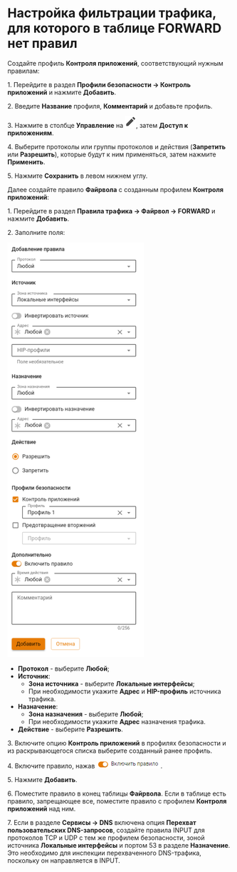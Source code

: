 # Настройка фильтрации трафика, для которого в таблице FORWARD нет правил

Создайте профиль **Контроля приложений**, соответствующий нужным правилам:

1\. Перейдите в раздел **Профили безопасности -> Контроль приложений** и нажмите **Добавить**.

2\. Введите **Название** профиля, **Комментарий** и добавьте профиль.

3\. Нажмите в столбце **Управление** на ![](/.gitbook/assets/icon-edit.png), затем **Доступ к приложениям**. 

4\. Выберите протоколы или группы протоколов и действия (**Запретить** или **Разрешить**), которые будут к ним применяться, затем нажмите **Применить**.

5\. Нажмите **Сохранить** в левом нижнем углу.

Далее создайте правило **Файрвола** с созданным профилем **Контроля приложений**:

1\. Перейдите в раздел **Правила трафика -> Файрвол -> FORWARD** и нажмите **Добавить**.

2\. Заполните поля:

![](/.gitbook/assets/firewall40.png)

* **Протокол** - выберите **Любой**;
* **Источник**:
  * **Зона источника** - выберите **Локальные интерфейсы**;
  * При необходимости укажите **Адрес** и **HIP-профиль** источника трафика.  
* **Назначение**:
  * **Зона назначения** - выберите **Любой**;
  * При необходимости укажите **Адрес** назначения трафика.
* **Действие** - выберите **Разрешить**.

3\. Включите опцию **Контроль приложений** в профилях безопасности и из раскрывающегося списка выберите созданный ранее профиль.

4\. Включите правило, нажав ![](/.gitbook/assets/icon-turn-on.png).

5\. Нажмите **Добавить**.

6\. Поместите правило в конец таблицы **Файрвола**. Если в таблице есть правило, запрещающее все, поместите правило с профилем **Контроля приложений** над ним.

7\. Если в разделе **Сервисы -> DNS** включена опция **Перехват пользовательских DNS-запросов**, создайте правила INPUT для протоколов TCP и UDP с тем же профилем безопасности, зоной источника **Локальные интерфейсы** и портом 53 в разделе **Назначение**. Это необходимо для инспекции перехваченного DNS-трафика, поскольку он направляется в INPUT.